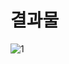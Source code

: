 # 결과물

![1](https://user-images.githubusercontent.com/43626362/194622712-b8bec803-8739-4614-a238-757e264819f4.png)
